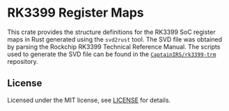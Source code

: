 # RK3399 Register Maps

This crate provides the structure definitions for the RK3399 SoC register maps in Rust generated using the `svd2rust` tool. The SVD file was obtained by parsing the Rockchip RK3399 Technical Reference Manual. The scripts used to generate the SVD file can be found in the [`CaptainIRS/rk3399-trm`](https://github.com/CaptainIRS/rk3399-trm) repository.

## License

Licensed under the MIT license, see [LICENSE](LICENSE) for details.

